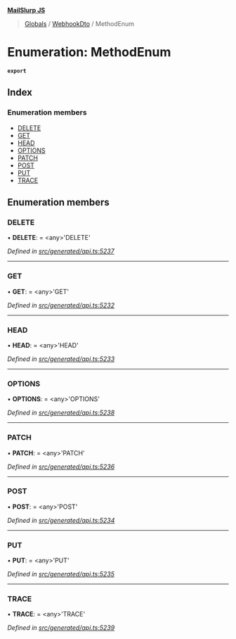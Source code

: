 **[MailSlurp JS](../README.md)**

> [Globals](../README.md) / [WebhookDto](../modules/webhookdto.md) / MethodEnum

# Enumeration: MethodEnum

**`export`** 

## Index

### Enumeration members

* [DELETE](webhookdto.methodenum.md#delete)
* [GET](webhookdto.methodenum.md#get)
* [HEAD](webhookdto.methodenum.md#head)
* [OPTIONS](webhookdto.methodenum.md#options)
* [PATCH](webhookdto.methodenum.md#patch)
* [POST](webhookdto.methodenum.md#post)
* [PUT](webhookdto.methodenum.md#put)
* [TRACE](webhookdto.methodenum.md#trace)

## Enumeration members

### DELETE

•  **DELETE**:  = \<any>'DELETE'

*Defined in [src/generated/api.ts:5237](https://github.com/mailslurp/mailslurp-client/blob/05090ce/src/generated/api.ts#L5237)*

___

### GET

•  **GET**:  = \<any>'GET'

*Defined in [src/generated/api.ts:5232](https://github.com/mailslurp/mailslurp-client/blob/05090ce/src/generated/api.ts#L5232)*

___

### HEAD

•  **HEAD**:  = \<any>'HEAD'

*Defined in [src/generated/api.ts:5233](https://github.com/mailslurp/mailslurp-client/blob/05090ce/src/generated/api.ts#L5233)*

___

### OPTIONS

•  **OPTIONS**:  = \<any>'OPTIONS'

*Defined in [src/generated/api.ts:5238](https://github.com/mailslurp/mailslurp-client/blob/05090ce/src/generated/api.ts#L5238)*

___

### PATCH

•  **PATCH**:  = \<any>'PATCH'

*Defined in [src/generated/api.ts:5236](https://github.com/mailslurp/mailslurp-client/blob/05090ce/src/generated/api.ts#L5236)*

___

### POST

•  **POST**:  = \<any>'POST'

*Defined in [src/generated/api.ts:5234](https://github.com/mailslurp/mailslurp-client/blob/05090ce/src/generated/api.ts#L5234)*

___

### PUT

•  **PUT**:  = \<any>'PUT'

*Defined in [src/generated/api.ts:5235](https://github.com/mailslurp/mailslurp-client/blob/05090ce/src/generated/api.ts#L5235)*

___

### TRACE

•  **TRACE**:  = \<any>'TRACE'

*Defined in [src/generated/api.ts:5239](https://github.com/mailslurp/mailslurp-client/blob/05090ce/src/generated/api.ts#L5239)*
